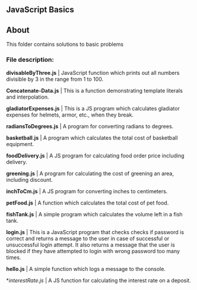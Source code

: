 ## JavaScript Basics

## About

This folder contains solutions to basic problems<br/>

### File description:

**divisableByThree.js** | JavaScript function which prints out all numbers divisible by 3 in the range from 1 to 100.<br/>

**Concatenate-Data.js** | This is a function demonstrating template literals and interpolation.<br/>

**gladiatorExpenses.js** | This is a JS program which calculates gladiator expenses for helmets, armor, etc., when they break.<br/>

**radiansToDegrees.js** | A program for converting radians to degrees.<br/>

**basketball.js** | A program which calculates the total cost of basketball equipment.<br/>

**foodDelivery.js** | A JS program for calculating food order price including delivery.<br/>

**greening.js** | A program for calculating the cost of greening an area, including discount.<br/>

**inchToCm.js** | A JS program for converting inches to centimeters.<br/>

**petFood.js** | A function which calculates the total cost of pet food.<br/>

**fishTank.js** | A simple program which calculates the volume left in a fish tank.<br/>

**login.js** | This is a JavaScript program that checks checks if password is correct and returns a message to the user in case of successful or unsuccessful login attempt. It also returns a message that the user is blocked if they have attempted to login with wrong password   too many times.<br/>

**hello.js** | A simple function which logs a message to the console.<br/>

**interestRate.js* | A JS function for calculating the interest rate on a deposit.<br/>
